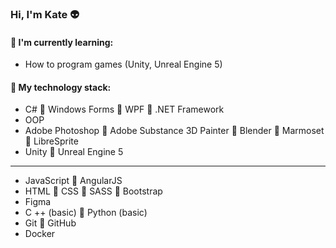### Hi, I'm Kate :alien:

#### :memo: I'm currently learning:
* How to program games (Unity, Unreal Engine 5)

#### :floppy_disk: My technology stack:
* C# :small_blue_diamond: Windows Forms :small_blue_diamond: WPF :small_blue_diamond: .NET Framework                               
* OOP
* Adobe Photoshop :small_blue_diamond: Adobe Substance 3D Painter :small_blue_diamond: Blender :small_blue_diamond: Marmoset :small_blue_diamond: LibreSprite
* Unity :small_blue_diamond: Unreal Engine 5
***
* JavaScript :small_blue_diamond: AngularJS                                                          
* HTML :small_blue_diamond: CSS :small_blue_diamond: SASS :small_blue_diamond: Bootstrap
* Figma
* C ++ (basic) :small_blue_diamond: Python (basic)
* Git :small_blue_diamond: GitHub
* Docker
